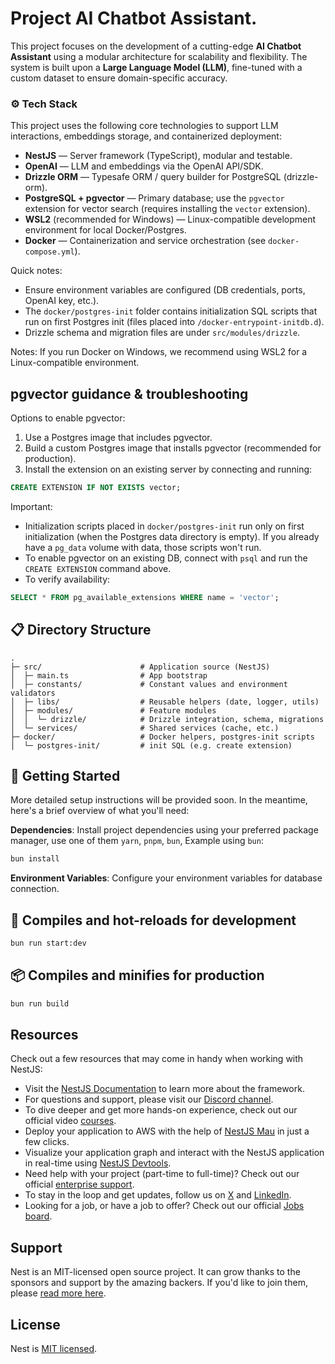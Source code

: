 # Project AI Chatbot Assistant.

This project focuses on the development of a cutting-edge **AI Chatbot Assistant** using a modular architecture for scalability and flexibility. The system is built upon a **Large Language Model (LLM)**, fine-tuned with a custom dataset to ensure domain-specific accuracy.

### ⚙️ Tech Stack

This project uses the following core technologies to support LLM interactions, embeddings storage, and containerized deployment:

- **NestJS** — Server framework (TypeScript), modular and testable.
- **OpenAI** — LLM and embeddings via the OpenAI API/SDK.
- **Drizzle ORM** — Typesafe ORM / query builder for PostgreSQL (drizzle-orm).
- **PostgreSQL + pgvector** — Primary database; use the `pgvector` extension for vector search (requires installing the `vector` extension).
- **WSL2** (recommended for Windows) — Linux-compatible development environment for local Docker/Postgres.
- **Docker** — Containerization and service orchestration (see `docker-compose.yml`).

Quick notes:

- Ensure environment variables are configured (DB credentials, ports, OpenAI key, etc.).
- The `docker/postgres-init` folder contains initialization SQL scripts that run on first Postgres init (files placed into `/docker-entrypoint-initdb.d`).
- Drizzle schema and migration files are under `src/modules/drizzle`.

Notes: If you run Docker on Windows, we recommend using WSL2 for a Linux-compatible environment.

## pgvector guidance & troubleshooting

Options to enable pgvector:

1. Use a Postgres image that includes pgvector.
2. Build a custom Postgres image that installs pgvector (recommended for production).
3. Install the extension on an existing server by connecting and running:

```sql
CREATE EXTENSION IF NOT EXISTS vector;
```

Important:

- Initialization scripts placed in `docker/postgres-init` run only on first initialization (when the Postgres data directory is empty). If you already have a `pg_data` volume with data, those scripts won't run.
- To enable pgvector on an existing DB, connect with `psql` and run the `CREATE EXTENSION` command above.
- To verify availability:

```sql
SELECT * FROM pg_available_extensions WHERE name = 'vector';
```

## 📋 Directory Structure

```
.
├─ src/                      # Application source (NestJS)
│  ├─ main.ts                # App bootstrap
│  ├─ constants/             # Constant values and environment validators
│  ├─ libs/                  # Reusable helpers (date, logger, utils)
│  ├─ modules/               # Feature modules
│  │  └─ drizzle/            # Drizzle integration, schema, migrations
│  └─ services/              # Shared services (cache, etc.)
├─ docker/                   # Docker helpers, postgres-init scripts
│  └─ postgres-init/         # init SQL (e.g. create extension)
```

## 🚀 Getting Started

More detailed setup instructions will be provided soon. In the meantime, here's a brief overview of what you'll need:

**Dependencies**: Install project dependencies using your preferred package manager, use one of them `yarn`, `pnpm`, `bun`, Example using `bun`:

```bash
bun install
```

**Environment Variables**: Configure your environment variables for database connection.

## 🚀 Compiles and hot-reloads for development

```bash
bun run start:dev
```

## 📦 Compiles and minifies for production

```bash
bun run build
```

## Resources

Check out a few resources that may come in handy when working with NestJS:

- Visit the [NestJS Documentation](https://docs.nestjs.com) to learn more about the framework.
- For questions and support, please visit our [Discord channel](https://discord.gg/G7Qnnhy).
- To dive deeper and get more hands-on experience, check out our official video [courses](https://courses.nestjs.com/).
- Deploy your application to AWS with the help of [NestJS Mau](https://mau.nestjs.com) in just a few clicks.
- Visualize your application graph and interact with the NestJS application in real-time using [NestJS Devtools](https://devtools.nestjs.com).
- Need help with your project (part-time to full-time)? Check out our official [enterprise support](https://enterprise.nestjs.com).
- To stay in the loop and get updates, follow us on [X](https://x.com/nestframework) and [LinkedIn](https://linkedin.com/company/nestjs).
- Looking for a job, or have a job to offer? Check out our official [Jobs board](https://jobs.nestjs.com).

## Support

Nest is an MIT-licensed open source project. It can grow thanks to the sponsors and support by the amazing backers. If you'd like to join them, please [read more here](https://docs.nestjs.com/support).

## License

Nest is [MIT licensed](https://github.com/nestjs/nest/blob/master/LICENSE).
